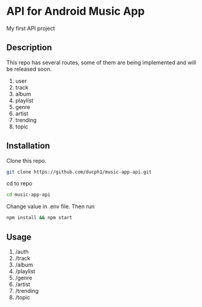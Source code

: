 # API for Android Music App
My first API project

## Description
This repo has several routes, some of them are being implemented and will be released soon.

1. user
2. track
3. album
4. playlist
5. genre
6. artist
7. trending
8. topic


## Installation
Clone this repo.
```bash
git clone https://github.com/ducph1/music-app-api.git
```
cd to repo
```bash
cd music-app-api
```
Change value in .env file. Then run
```bash
npm install && npm start
```


## Usage
1. /auth
2. /track
3. /album
4. /playlist
5. /genre
6. /artist
7. /trending
8. /topic

